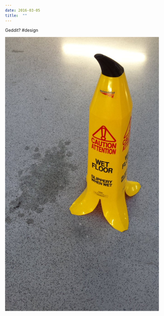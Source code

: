 ```yaml
---
date: 2016-03-05
title:  ""
---
```


Geddit? #design

![A slip hazard warning sign shaped like a banana skin](/assets/images/706046194540290048-CcxhPEbWEAAD3ff.jpg)
